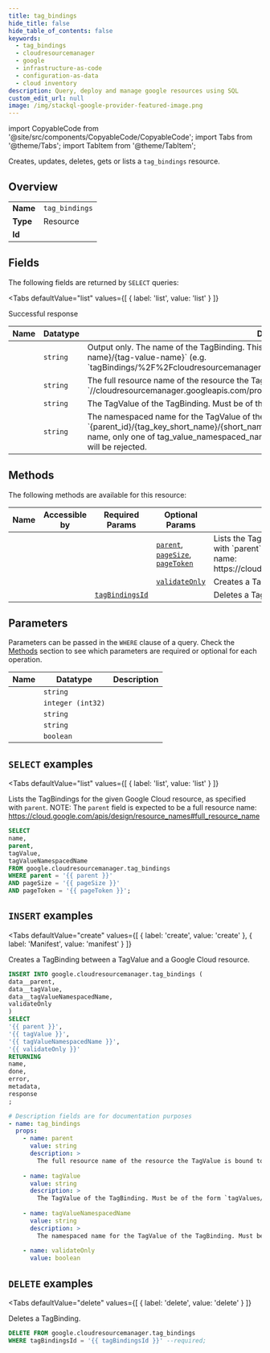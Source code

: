 ```yaml
--- 
title: tag_bindings
hide_title: false
hide_table_of_contents: false
keywords:
  - tag_bindings
  - cloudresourcemanager
  - google
  - infrastructure-as-code
  - configuration-as-data
  - cloud inventory
description: Query, deploy and manage google resources using SQL
custom_edit_url: null
image: /img/stackql-google-provider-featured-image.png
---
```


import CopyableCode from '@site/src/components/CopyableCode/CopyableCode';
import Tabs from '@theme/Tabs';
import TabItem from '@theme/TabItem';

Creates, updates, deletes, gets or lists a <code>tag_bindings</code> resource.

## Overview
<table><tbody>
<tr><td><b>Name</b></td><td><code>tag_bindings</code></td></tr>
<tr><td><b>Type</b></td><td>Resource</td></tr>
<tr><td><b>Id</b></td><td><CopyableCode code="google.cloudresourcemanager.tag_bindings" /></td></tr>
</tbody></table>

## Fields

The following fields are returned by `SELECT` queries:

<Tabs
    defaultValue="list"
    values={[
        { label: 'list', value: 'list' }
    ]}
>
<TabItem value="list">

Successful response

<table>
<thead>
    <tr>
    <th>Name</th>
    <th>Datatype</th>
    <th>Description</th>
    </tr>
</thead>
<tbody>
<tr>
    <td><CopyableCode code="name" /></td>
    <td><code>string</code></td>
    <td>Output only. The name of the TagBinding. This is a String of the form: `tagBindings/&#123;full-resource-name&#125;/&#123;tag-value-name&#125;` (e.g. `tagBindings/%2F%2Fcloudresourcemanager.googleapis.com%2Fprojects%2F123/tagValues/456`).</td>
</tr>
<tr>
    <td><CopyableCode code="parent" /></td>
    <td><code>string</code></td>
    <td>The full resource name of the resource the TagValue is bound to. E.g. `//cloudresourcemanager.googleapis.com/projects/123`</td>
</tr>
<tr>
    <td><CopyableCode code="tagValue" /></td>
    <td><code>string</code></td>
    <td>The TagValue of the TagBinding. Must be of the form `tagValues/456`.</td>
</tr>
<tr>
    <td><CopyableCode code="tagValueNamespacedName" /></td>
    <td><code>string</code></td>
    <td>The namespaced name for the TagValue of the TagBinding. Must be in the format `&#123;parent_id&#125;/&#123;tag_key_short_name&#125;/&#123;short_name&#125;`. For methods that support TagValue namespaced name, only one of tag_value_namespaced_name or tag_value may be filled. Requests with both fields will be rejected.</td>
</tr>
</tbody>
</table>
</TabItem>
</Tabs>

## Methods

The following methods are available for this resource:

<table>
<thead>
    <tr>
    <th>Name</th>
    <th>Accessible by</th>
    <th>Required Params</th>
    <th>Optional Params</th>
    <th>Description</th>
    </tr>
</thead>
<tbody>
<tr>
    <td><a href="#list"><CopyableCode code="list" /></a></td>
    <td><CopyableCode code="select" /></td>
    <td></td>
    <td><a href="#parameter-parent"><code>parent</code></a>, <a href="#parameter-pageSize"><code>pageSize</code></a>, <a href="#parameter-pageToken"><code>pageToken</code></a></td>
    <td>Lists the TagBindings for the given Google Cloud resource, as specified with `parent`. NOTE: The `parent` field is expected to be a full resource name: https://cloud.google.com/apis/design/resource_names#full_resource_name</td>
</tr>
<tr>
    <td><a href="#create"><CopyableCode code="create" /></a></td>
    <td><CopyableCode code="insert" /></td>
    <td></td>
    <td><a href="#parameter-validateOnly"><code>validateOnly</code></a></td>
    <td>Creates a TagBinding between a TagValue and a Google Cloud resource.</td>
</tr>
<tr>
    <td><a href="#delete"><CopyableCode code="delete" /></a></td>
    <td><CopyableCode code="delete" /></td>
    <td><a href="#parameter-tagBindingsId"><code>tagBindingsId</code></a></td>
    <td></td>
    <td>Deletes a TagBinding.</td>
</tr>
</tbody>
</table>

## Parameters

Parameters can be passed in the `WHERE` clause of a query. Check the [Methods](#methods) section to see which parameters are required or optional for each operation.

<table>
<thead>
    <tr>
    <th>Name</th>
    <th>Datatype</th>
    <th>Description</th>
    </tr>
</thead>
<tbody>
<tr id="parameter-tagBindingsId">
    <td><CopyableCode code="tagBindingsId" /></td>
    <td><code>string</code></td>
    <td></td>
</tr>
<tr id="parameter-pageSize">
    <td><CopyableCode code="pageSize" /></td>
    <td><code>integer (int32)</code></td>
    <td></td>
</tr>
<tr id="parameter-pageToken">
    <td><CopyableCode code="pageToken" /></td>
    <td><code>string</code></td>
    <td></td>
</tr>
<tr id="parameter-parent">
    <td><CopyableCode code="parent" /></td>
    <td><code>string</code></td>
    <td></td>
</tr>
<tr id="parameter-validateOnly">
    <td><CopyableCode code="validateOnly" /></td>
    <td><code>boolean</code></td>
    <td></td>
</tr>
</tbody>
</table>

## `SELECT` examples

<Tabs
    defaultValue="list"
    values={[
        { label: 'list', value: 'list' }
    ]}
>
<TabItem value="list">

Lists the TagBindings for the given Google Cloud resource, as specified with `parent`. NOTE: The `parent` field is expected to be a full resource name: https://cloud.google.com/apis/design/resource_names#full_resource_name

```sql
SELECT
name,
parent,
tagValue,
tagValueNamespacedName
FROM google.cloudresourcemanager.tag_bindings
WHERE parent = '{{ parent }}'
AND pageSize = '{{ pageSize }}'
AND pageToken = '{{ pageToken }}';
```
</TabItem>
</Tabs>


## `INSERT` examples

<Tabs
    defaultValue="create"
    values={[
        { label: 'create', value: 'create' },
        { label: 'Manifest', value: 'manifest' }
    ]}
>
<TabItem value="create">

Creates a TagBinding between a TagValue and a Google Cloud resource.

```sql
INSERT INTO google.cloudresourcemanager.tag_bindings (
data__parent,
data__tagValue,
data__tagValueNamespacedName,
validateOnly
)
SELECT 
'{{ parent }}',
'{{ tagValue }}',
'{{ tagValueNamespacedName }}',
'{{ validateOnly }}'
RETURNING
name,
done,
error,
metadata,
response
;
```
</TabItem>
<TabItem value="manifest">

```yaml
# Description fields are for documentation purposes
- name: tag_bindings
  props:
    - name: parent
      value: string
      description: >
        The full resource name of the resource the TagValue is bound to. E.g. `//cloudresourcemanager.googleapis.com/projects/123`
        
    - name: tagValue
      value: string
      description: >
        The TagValue of the TagBinding. Must be of the form `tagValues/456`.
        
    - name: tagValueNamespacedName
      value: string
      description: >
        The namespaced name for the TagValue of the TagBinding. Must be in the format `{parent_id}/{tag_key_short_name}/{short_name}`. For methods that support TagValue namespaced name, only one of tag_value_namespaced_name or tag_value may be filled. Requests with both fields will be rejected.
        
    - name: validateOnly
      value: boolean
```
</TabItem>
</Tabs>


## `DELETE` examples

<Tabs
    defaultValue="delete"
    values={[
        { label: 'delete', value: 'delete' }
    ]}
>
<TabItem value="delete">

Deletes a TagBinding.

```sql
DELETE FROM google.cloudresourcemanager.tag_bindings
WHERE tagBindingsId = '{{ tagBindingsId }}' --required;
```
</TabItem>
</Tabs>
